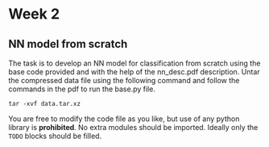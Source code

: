 # Week 2
## NN model from scratch
The task is to develop an NN model for classification from scratch using the base code provided and with the help of the nn_desc.pdf description. Untar the compressed data file using the following command and follow the commands in the pdf to run the base.py file.
```
tar -xvf data.tar.xz
```
You are free to modify the code file as you like, but use of any python library is **prohibited**. No extra modules should be imported. Ideally only the `TODO` blocks should be filled.

